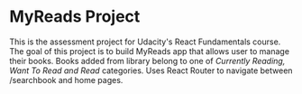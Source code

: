 # MyReads Project

This is the assessment project for Udacity's React Fundamentals course. The goal of this project is to build MyReads app that allows user to manage their books. Books added from library belong to one of _Currently Reading, Want To Read and Read_ categories. Uses React Router to navigate between /searchbook and home pages.